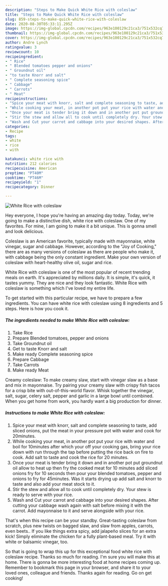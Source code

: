 ```yaml
---
description: "Steps to Make Quick White Rice with coleslaw"
title: "Steps to Make Quick White Rice with coleslaw"
slug: 859-steps-to-make-quick-white-rice-with-coleslaw
date: 2020-08-30T05:33:11.295Z
image: https://img-global.cpcdn.com/recipes/963e100129c21ca3/751x532cq70/white-rice-with-coleslaw-recipe-main-photo.jpg
thumbnail: https://img-global.cpcdn.com/recipes/963e100129c21ca3/751x532cq70/white-rice-with-coleslaw-recipe-main-photo.jpg
cover: https://img-global.cpcdn.com/recipes/963e100129c21ca3/751x532cq70/white-rice-with-coleslaw-recipe-main-photo.jpg
author: Andre Lynch
ratingvalue: 3
reviewcount: 10
recipeingredient:
- " Rice"
- " Blended tomatoes pepper and onions"
- " Groundnut oil"
- "to taste Knorr and salt"
- " Complete seasoning spice"
- " Cabbage"
- " Carrots"
- " Meat"
recipeinstructions:
- "Spice your meat with knorr, salt and complete seasoning to taste, add sliced onions, put the meat in your pressure pot with water and cook for 20minutes."
- "While cooking your meat, in another pot put your rice with water and boil for 10minutes after which your off your cooking gas, bring your rice down with run through the tap before putting the rice back on fire to cook. Add salt to taste and cook the rice for 20 minutes."
- "Once your meat is tender bring it down and in another pot put groundnut oil allow to heat up then fry the cooked meat for 10 minutes add sliced onions fry for 10 seconds then pour your blended tomatoes, pepper and onions to fry for 45minutes. Was it starts drying up add salt and knorr to taste and also add your meat stock to it."
- "Stir the stew and allow all to cook until completely dry. Your stew is ready to serve with your rice."
- "Wash and Cut your carrot and cabbage into your desired shapes. After cutting your cabbage wash again with salt before mixing it with the carrot. Add mayonnaise to it and serve alongside with your rice."
categories:
- Recipe
tags:
- white
- rice
- with

katakunci: white rice with 
nutrition: 212 calories
recipecuisine: American
preptime: "PT40M"
cooktime: "PT46M"
recipeyield: "1"
recipecategory: Dinner

---
```



![White Rice with coleslaw](https://img-global.cpcdn.com/recipes/963e100129c21ca3/751x532cq70/white-rice-with-coleslaw-recipe-main-photo.jpg)

Hey everyone, I hope you're having an amazing day today. Today, we're going to make a distinctive dish, white rice with coleslaw. One of my favorites. For mine, I am going to make it a bit unique. This is gonna smell and look delicious.

Coleslaw is an American favorite, typically made with mayonnaise, white vinegar, sugar and cabbage. However, according to the &#34;Joy of Cooking,&#34; there are as many versions of coleslaw as there are people who make it, with cabbage being the only constant ingredient. Make your own version of coleslaw with heart-healthy olive oil, sugar and rice.

White Rice with coleslaw is one of the most popular of recent trending meals on earth. It's appreciated by millions daily. It is simple, it's quick, it tastes yummy. They are nice and they look fantastic. White Rice with coleslaw is something which I've loved my entire life.


To get started with this particular recipe, we have to prepare a few ingredients. You can have white rice with coleslaw using 8 ingredients and 5 steps. Here is how you cook it.

<!--inarticleads1-->

##### The ingredients needed to make White Rice with coleslaw:

1. Take  Rice
1. Prepare  Blended tomatoes, pepper and onions
1. Take  Groundnut oil
1. Get to taste Knorr and salt
1. Make ready  Complete seasoning spice
1. Prepare  Cabbage
1. Take  Carrots
1. Make ready  Meat


Creamy coleslaw: To make creamy slaw, start with vinegar slaw as a base and mix in mayonnaise. Try pairing your creamy slaw with crispy fish tacos for a crisp bite with out-of-this-world flavor. Whisk together the vinegar, salt, sugar, celery salt, pepper and garlic in a large bowl until combined. When you get home from work, you hardly want a big production for dinner. 

<!--inarticleads2-->

##### Instructions to make White Rice with coleslaw:

1. Spice your meat with knorr, salt and complete seasoning to taste, add sliced onions, put the meat in your pressure pot with water and cook for 20minutes.
1. While cooking your meat, in another pot put your rice with water and boil for 10minutes after which your off your cooking gas, bring your rice down with run through the tap before putting the rice back on fire to cook. Add salt to taste and cook the rice for 20 minutes.
1. Once your meat is tender bring it down and in another pot put groundnut oil allow to heat up then fry the cooked meat for 10 minutes add sliced onions fry for 10 seconds then pour your blended tomatoes, pepper and onions to fry for 45minutes. Was it starts drying up add salt and knorr to taste and also add your meat stock to it.
1. Stir the stew and allow all to cook until completely dry. Your stew is ready to serve with your rice.
1. Wash and Cut your carrot and cabbage into your desired shapes. After cutting your cabbage wash again with salt before mixing it with the carrot. Add mayonnaise to it and serve alongside with your rice.


That&#39;s when this recipe can be your standby. Great-tasting coleslaw from scratch, plus new twists on bagged slaw, and slaw from apples, carrots, even beets.. If you like things extra spicy, add jalapeño slices for an extra kick! Simply eliminate the chicken for a fully plant-based meal. Try it with white or balsamic vinegar, too. 

So that is going to wrap this up for this exceptional food white rice with coleslaw recipe. Thanks so much for reading. I'm sure you will make this at home. There is gonna be more interesting food at home recipes coming up. Remember to bookmark this page in your browser, and share it to your loved ones, colleague and friends. Thanks again for reading. Go on get cooking!
